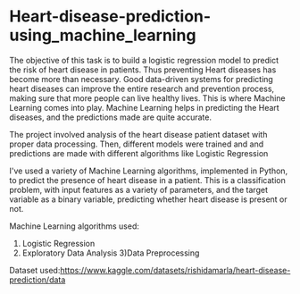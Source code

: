 # Heart-disease-prediction-using_machine_learning
The objective of this task is to build a logistic regression model to predict the risk of heart disease in patients.
Thus preventing Heart diseases has become more than necessary. Good data-driven systems for predicting heart diseases can improve the entire research and prevention process, making sure that more people can live healthy lives. This is where Machine Learning comes into play. Machine Learning helps in predicting the Heart diseases, and the predictions made are quite accurate.

The project involved analysis of the heart disease patient dataset with proper data processing. Then, different models were trained and and predictions are made with different algorithms like Logistic Regression

I've used a variety of Machine Learning algorithms, implemented in Python, to predict the presence of heart disease in a patient. This is a classification problem, with input features as a variety of parameters, and the target variable as a binary variable, predicting whether heart disease is present or not.

Machine Learning algorithms used:
1) Logistic Regression
2) Exploratory Data Analysis
3)Data Preprocessing

Dataset used:https://www.kaggle.com/datasets/rishidamarla/heart-disease-prediction/data
